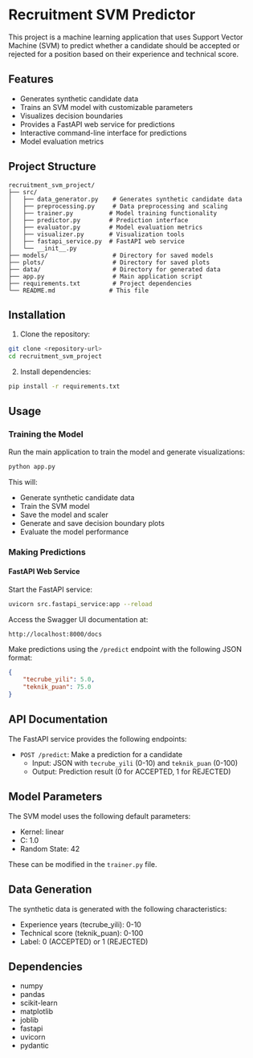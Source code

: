 # Recruitment SVM Predictor

This project is a machine learning application that uses Support Vector Machine (SVM) to predict whether a candidate should be accepted or rejected for a position based on their experience and technical score.

## Features

- Generates synthetic candidate data
- Trains an SVM model with customizable parameters
- Visualizes decision boundaries
- Provides a FastAPI web service for predictions
- Interactive command-line interface for predictions
- Model evaluation metrics

## Project Structure

```
recruitment_svm_project/
├── src/
│   ├── data_generator.py    # Generates synthetic candidate data
│   ├── preprocessing.py     # Data preprocessing and scaling
│   ├── trainer.py          # Model training functionality
│   ├── predictor.py        # Prediction interface
│   ├── evaluator.py        # Model evaluation metrics
│   ├── visualizer.py       # Visualization tools
│   ├── fastapi_service.py  # FastAPI web service
│   └── __init__.py
├── models/                  # Directory for saved models
├── plots/                   # Directory for saved plots
├── data/                    # Directory for generated data
├── app.py                   # Main application script
├── requirements.txt         # Project dependencies
└── README.md               # This file
```

## Installation

1. Clone the repository:
```bash
git clone <repository-url>
cd recruitment_svm_project
```

2. Install dependencies:
```bash
pip install -r requirements.txt
```

## Usage

### Training the Model

Run the main application to train the model and generate visualizations:
```bash
python app.py
```

This will:
- Generate synthetic candidate data
- Train the SVM model
- Save the model and scaler
- Generate and save decision boundary plots
- Evaluate the model performance

### Making Predictions


#### FastAPI Web Service
Start the FastAPI service:
```bash
uvicorn src.fastapi_service:app --reload
```

Access the Swagger UI documentation at:
```
http://localhost:8000/docs
```

Make predictions using the `/predict` endpoint with the following JSON format:
```json
{
    "tecrube_yili": 5.0,
    "teknik_puan": 75.0
}
```

## API Documentation

The FastAPI service provides the following endpoints:

- `POST /predict`: Make a prediction for a candidate
  - Input: JSON with `tecrube_yili` (0-10) and `teknik_puan` (0-100)
  - Output: Prediction result (0 for ACCEPTED, 1 for REJECTED)

## Model Parameters

The SVM model uses the following default parameters:
- Kernel: linear
- C: 1.0
- Random State: 42

These can be modified in the `trainer.py` file.

## Data Generation

The synthetic data is generated with the following characteristics:
- Experience years (tecrube_yili): 0-10
- Technical score (teknik_puan): 0-100
- Label: 0 (ACCEPTED) or 1 (REJECTED)

## Dependencies

- numpy
- pandas
- scikit-learn
- matplotlib
- joblib
- fastapi
- uvicorn
- pydantic

